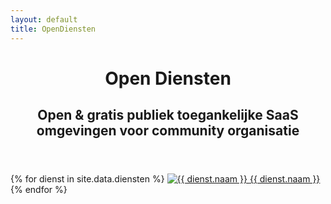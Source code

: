 ```yaml
---
layout: default
title: OpenDiensten
---
```


<div class="desktop">
  <header>
    <h1>Open Diensten</h1>
    <h2>Open & gratis publiek toegankelijke SaaS omgevingen voor community organisatie</h2>
  </header>
  
  <main class="icons-container">
    {% for dienst in site.data.diensten %}
      <a href="{{ dienst.url }}" class="icon" target="_blank">
        <img src="{{ dienst.favicon }}" alt="{{ dienst.naam }}">
        <span>{{ dienst.naam }}</span>
      </a>
    {% endfor %}
  </main>
</div>